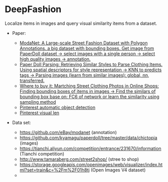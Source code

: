 # DeepFashion
Localize items in images and query visual similarity items from a dataset.

- Paper:
  - [ModaNet: A Large-scale Street Fashion Dataset with Polygon Annotations. a big dataset with bounding boxes. Get image from PaperDoll dataset -> select images with a single person -> select high quality images -> annotation.](https://arxiv.org/pdf/1807.01394.pdf)
  - [Paper Doll Parsing: Retrieving Similar Styles to Parse Clothing Items. Using spatial descriptors for style representation -> KNN to predicts tags -> Parsing images (learn from similar images): global, nn, transferred.](http://tamaraberg.com/papers/paperdoll.pdf)
  - [Where to buy it: Martching Street Clothing Photos in Online Shops: Finding bounding boxes of items in images -> Find the similars of bounding box base on: FC6 of network or learn the similarity using sampling method](http://acberg.com/papers/wheretobuyit2015iccv.pdf)
  - [Pinterest automatic object detection](https://medium.com/@Pinterest_Engineering/introducing-automatic-object-detection-to-visual-search-e57c29191c30)
  - [Pinterest visual len](https://medium.com/cracking-the-data-science-interview/pinterests-visual-lens-how-computer-vision-explores-your-taste-47d591b42d7c)

- Data set:
  - https://github.com/eBay/modanet (annotation)
  - https://github.com/kyamagu/paperdoll/tree/master/data/chictopia (images)
  - https://tianchi.aliyun.com/competition/entrance/231670/information (Tianchi competition)
  - http://www.tamaraberg.com/street2shop/ (stree to shop)
  - https://storage.googleapis.com/openimages/web/visualizer/index.html?set=train&c=%2Fm%2F01h8tj (Open Images V4 dataset)
  - 
  
